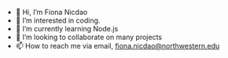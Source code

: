 - 👋 Hi, I’m Fiona Nicdao
- 👀 I’m interested in coding.
- 🌱 I’m currently learning Node.js
- 💞️ I’m looking to collaborate on many projects
- 📫 How to reach me via email, fiona.nicdao@northwestern.edu

<!---
fiona1nicdao/fiona1nicdao is a ✨ special ✨ repository because its `README.md` (this file) appears on your GitHub profile.
You can click the Preview link to take a look at your changes.
--->
